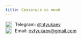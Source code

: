 ```yaml
---
title: Связаться со мной
---
```


<div style="display: flex; align-items: center; grid-gap: 10px">
<img src="https://upload.wikimedia.org/wikipedia/commons/8/82/Telegram_logo.svg" width="20px"/>
<span>Telegram: <a href="tg://resolve?domain=ntyukaev">@ntyukaev</a></span>
</div>

<div style="display: flex; align-items: center; grid-gap: 10px">
<img src="https://upload.wikimedia.org/wikipedia/commons/7/7e/Gmail_icon_%282020%29.svg" width="20px"/>
<span>Email: <a href="mailto:nvtyukaev@gmail.com">nvtyukaev@gmail.com</a></span>
</div>
